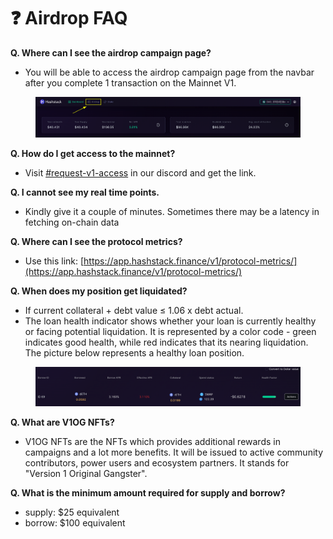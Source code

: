# ❓ Airdrop FAQ

**Q. Where can I see the airdrop campaign page?**

* You will be able to access the airdrop campaign page from the navbar after you complete 1 transaction on the Mainnet V1.

<figure><img src=".gitbook/assets/image.png" alt=""><figcaption></figcaption></figure>



**Q. How do I get access to the mainnet?**

* Visit [#request-v1-access](https://discord.com/channels/907151419650482217/1176491088459071528) in our discord and get the link.



**Q. I cannot see my real time points.**

* Kindly give it a couple of minutes. Sometimes there may be a latency in fetching on-chain data



**Q. Where can I see the protocol metrics?**

* Use this link: [https://app.hashstack.finance/v1/protocol-metrics/](https://app.hashstack.finance/v1/protocol-metrics/)



**Q. When does my position get liquidated?**

* If current collateral + debt value ≤ 1.06 x debt actual.
* The loan health indicator shows whether your loan is currently healthy or facing potential liquidation. It is represented by a color code - green indicates good health, while red indicates that its nearing liquidation. The picture below represents a healthy loan position.

<figure><img src=".gitbook/assets/image (1).png" alt=""><figcaption></figcaption></figure>





**Q. What are V1OG NFTs?**

* V1OG NFTs are the NFTs which provides additional rewards in campaigns and a lot more benefits. It will be issued to active community contributors, power users and ecosystem partners. It stands for "Version 1 Original Gangster".



**Q. What is the minimum amount required for supply and borrow?**

* supply: $25 equivalent
* borrow: $100 equivalent
